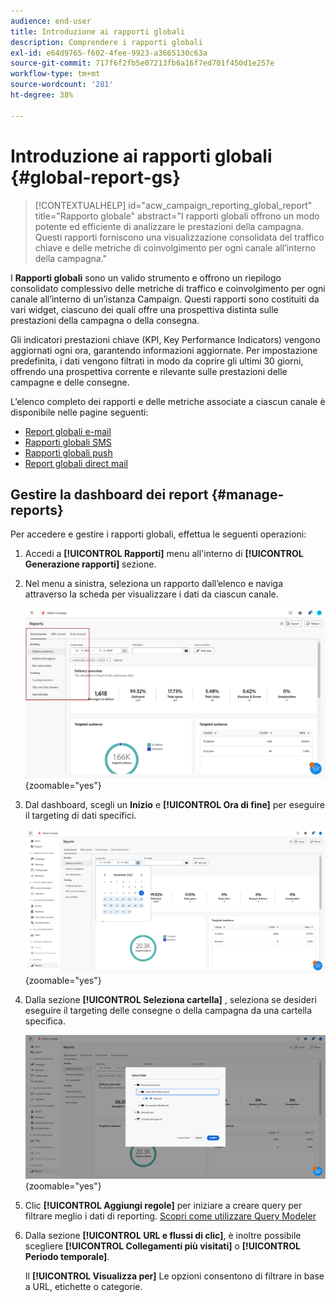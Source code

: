 ```yaml
---
audience: end-user
title: Introduzione ai rapporti globali
description: Comprendere i rapporti globali
exl-id: e64d9765-f602-4fee-9923-a3665130c63a
source-git-commit: 717f6f2fb5e07213fb6a16f7ed701f450d1e257e
workflow-type: tm+mt
source-wordcount: '281'
ht-degree: 38%

---
```


# Introduzione ai rapporti globali {#global-report-gs}

>[!CONTEXTUALHELP]
>id="acw_campaign_reporting_global_report"
>title="Rapporto globale"
>abstract="I rapporti globali offrono un modo potente ed efficiente di analizzare le prestazioni della campagna. Questi rapporti forniscono una visualizzazione consolidata del traffico chiave e delle metriche di coinvolgimento per ogni canale all’interno della campagna."

I **Rapporti globali** sono un valido strumento e offrono un riepilogo consolidato complessivo delle metriche di traffico e coinvolgimento per ogni canale all’interno di un’istanza Campaign. Questi rapporti sono costituiti da vari widget, ciascuno dei quali offre una prospettiva distinta sulle prestazioni della campagna o della consegna.

Gli indicatori prestazioni chiave (KPI, Key Performance Indicators) vengono aggiornati ogni ora, garantendo informazioni aggiornate. Per impostazione predefinita, i dati vengono filtrati in modo da coprire gli ultimi 30 giorni, offrendo una prospettiva corrente e rilevante sulle prestazioni delle campagne e delle consegne.

L’elenco completo dei rapporti e delle metriche associate a ciascun canale è disponibile nelle pagine seguenti:

* [Report globali e-mail](global-report-email.md)
* [Rapporti globali SMS](global-report-sms.md)
* [Rapporti globali push](global-report-push.md)
* [Report globali direct mail](global-report-direct.md)

## Gestire la dashboard dei report {#manage-reports}

Per accedere e gestire i rapporti globali, effettua le seguenti operazioni:

1. Accedi a **[!UICONTROL Rapporti]** menu all&#39;interno di **[!UICONTROL Generazione rapporti]** sezione.

1. Nel menu a sinistra, seleziona un rapporto dall’elenco e naviga attraverso la scheda per visualizzare i dati da ciascun canale.

   ![](assets/global_report_manage_3.png){zoomable=&quot;yes&quot;}

1. Dal dashboard, scegli un **Inizio** e **[!UICONTROL Ora di fine]** per eseguire il targeting di dati specifici.

   ![](assets/global_report_manage_1.png){zoomable=&quot;yes&quot;}

1. Dalla sezione **[!UICONTROL Seleziona cartella]** , seleziona se desideri eseguire il targeting delle consegne o della campagna da una cartella specifica.

   ![](assets/global_report_manage_2.png){zoomable=&quot;yes&quot;}

1. Clic **[!UICONTROL Aggiungi regole]** per iniziare a creare query per filtrare meglio i dati di reporting. [Scopri come utilizzare Query Modeler](../query/query-modeler-overview.md)

1. Dalla sezione **[!UICONTROL URL e flussi di clic]**, è inoltre possibile scegliere **[!UICONTROL Collegamenti più visitati]** o **[!UICONTROL Periodo temporale]**.

   Il **[!UICONTROL Visualizza per]** Le opzioni consentono di filtrare in base a URL, etichette o categorie.
